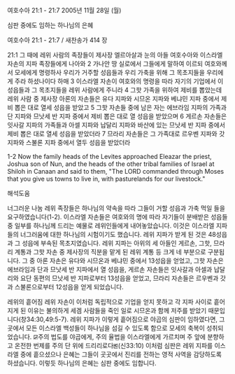 여호수아 21:1 - 21:7 
2005년 11월 28일 (월)

심판 중에도 임하는 하나님의 은혜



여호수아 21:1 - 21:7 / 새찬송가 414 장


21:1 그 때에 레위 사람의 족장들이 제사장 엘르아살과 눈의 아들 여호수아와 이스라엘 자손의 지파 족장들에게 나아와 2 가나안 땅 실로에서 그들에게 말하여 이르되 여호와께서 모세에게 명령하사 우리가 거주할 성읍들과 우리 가축을 위해 그 목초지들을 우리에게 주라 하셨나이다 하매 3 이스라엘 자손이 여호와의 명령을 따라 자기의 기업에서 이 성읍들과 그 목초지들을 레위 사람에게 주니라 4 그핫 가족을 위하여 제비를 뽑았는데 레위 사람 중 제사장 아론의 자손들은 유다 지파와 시므온 지파와 베냐민 지파 중에서 제비 뽑은 대로 열세 성읍을 받았고 5 그핫 자손들 중에 남은 자는 에브라임 지파의 가족과 단 지파와 므낫세 반 지파 중에서 제비 뽑은 대로 열 성읍을 받았으며 6 게르손 자손들은 잇사갈 지파의 가족들과 아셀 지파와 납달리 지파와 바산에 있는 므낫세 반 지파 중에서 제비 뽑은 대로 열세 성읍을 받았더라 7 므라리 자손들은 그 가족대로 르우벤 지파와 갓 지파와 스불론 지파 중에서 열두 성읍을 받았더라 

1-2 Now the family heads of the Levites approached Eleazar the priest, Joshua son of Nun, and the heads of the other tribal families of Israel at Shiloh in Canaan and said to them, "The LORD commanded through Moses that you give us towns to live in, with pasturelands for our livestock."

해석도움





너그러운 나눔 
레위 족장들은 하나님의 약속을 따라 그들이 거할 성읍과 가축 먹일 들을 요구하였습니다(1-2). 이스라엘 자손들은 여호와의 명에 따라 자기들이 분배받은 성읍들 중 일부를 하나님께 드리는 예물로 레위인들에게 내어놓았습니다. 이것은 이스라엘 지파들의 너그러움에 대한 하나님의 시험이기도 했습니다. 레위 지파가 받게 된 것은 48성읍과 그 성읍에 부속된 목초지였습니다. 레위 지파는 아위의 세 아들인 게르손, 그핫, 므라리 계통과 그핫 자손 중 제사장의 직분을 맡게 된 레위 계통 등 크게 네 부분으로 구분됩니다. 그 중 아론 자손은 유다와 시므온과 베냐민 중에서 13성읍을 얻었고, 그핫 자손은 에브라임과 단과 므낫세 반 지파에서 열 성읍을, 게르손 자손들은 잇사갈과 아셀과 납달리와 요단 동편의 므낫세 반 지파로부터 13성읍을 얻었고, 므라리 자손들은 르우벤과 갓과 스불론으로부터 12성읍을 얻게 되었습니다. 

레위의 흩어짐 
레위 자손이 이처럼 독립적으로 기업을 얻지 못하고 각 지파 사이로 흩어지게 된 이유는 불의하게 세겜 사람들을 죽인 일로 시므온과 함께 저주를 받았기 때문입니다(창34:30,49:5-7). 레위 지파가 이렇게 흩어짐으로 야곱의 심판이 임하였다면, 그곳에서 모든 이스라엘 백성들이 하나님을 섬길 수 있도록 함으로 모세의 축복이 성취되었습니다. ꡒ주의 법도를 야곱에게, 주의 율법을 이스라엘에게 가르치며 주 앞에 분향하고 온전한 번제를 주의 단 위에 드리리로다ꡓ(신33:10) 이처럼 심판은 레위 지파를 이스라엘 중에 흩으셨으나 은혜는 그들이 곳곳에서 진리를 전하는 영적 사역을 감당하도록 하셨습니다. 이렇듯 하나님의 은혜는 심판 중에도 임합니다.